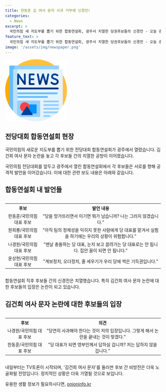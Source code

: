 ```yaml
---
title: 한동훈 김 여사 문자 사과 거부에 신경전!
categories:
  - News
excerpt: >
  국민의힘 새 지도부를 뽑기 위한 합동연설회, 광주서 치열한 당권후보들의 신경전 - 오늘 광주에서 열린 국민의힘 전당대회 합동연설회에서, 김건희 여사 문자 논란을 둘러싼 당권주자들의 치열한 경쟁이 이어졌습니다. 후보들은 서로를 향해 날 선 발언을 이어가며 교착 상태를 이어갔고, 내일부터 시작되는 TV토론에서 갈등이 더 고조될 전망입니다.
feature_text: >
  국민의힘 새 지도부를 뽑기 위한 합동연설회, 광주서 치열한 당권후보들의 신경전 - 오늘 광주에서 열린 국민의힘 전당대회 합동연설회에서, 김건희 여사 문자 논란을 둘러싼 당권주자들의 치열한 경쟁이 이어졌습니다. 후보들은 서로를 향해 날 선 발언을 이어가며 교착 상태를 이어갔고, 내일부터 시작되는 TV토론에서 갈등이 더 고조될 전망입니다.
image: '/assets/img/newspaper.png'
---
```


<p><img src="/assets/img/newspaper.png" alt="kimp 속보" /></p>

<h2 data-ke-size="size26">전당대회 합동연설회 현장</h2>

<p>국민의힘의 새로운 지도부를 뽑기 위한 전당대회 합동연설회가 광주에서 열렸습니다. 김건희 여사 문자 논란을 놓고 각 후보들 간의 치열한 공방이 이어졌습니다.</p>

<p data-ke-size="size16">국민의힘 전당대회를 앞두고 광주에서 열린 합동연설회에서 각 후보들은 서로를 향해 공격적 발언을 이어갔습니다. 이에 대한 관련 보도 내용은 아래와 같습니다.</p>

<h2 data-ke-size="size26">합동연설회 내 발언들</h2>

<div style="overflow-x:auto;">
  <table>
    <tr>
      <th><b>후보</b></th>
      <th><b>발언 내용</b></th>
    </tr>
    <tr>
      <td style="text-align: center;">한동훈/국민의힘 대표 후보</td>
      <td style="text-align: center;">"당을 망가뜨리면서 이기면 뭐가 남습니까? 나는 그러지 않겠습니다."</td>
    </tr>
    <tr>
      <td style="text-align: center;">원희룡/국민의힘 대표 후보</td>
      <td style="text-align: center;">"아직 팀의 정체성을 익히지 못한 사람에게 당 대표를 맡겨서 실험을 하기에는 우리의 상황이 위험합니다."</td>
    </tr>
    <tr>
      <td style="text-align: center;">나경원/국민의힘 대표 후보</td>
      <td style="text-align: center;">"맨날 충돌하는 당 대표, 눈치 보고 끌려가는 당 대표로는 안 됩니다. 집안 꼴이 되면 안 됩니다."</td>
    </tr>
    <tr>
      <td style="text-align: center;">윤상현/국민의힘 대표 후보</td>
      <td style="text-align: center;">"계보정치, 오더정치, 줄 세우기가 우리 당에 썩은 기득권입니다."</td>
    </tr>
  </table>
</div>

<p data-ke-size="size16">합동연설회 직후 후보들 간의 신경전은 치열했습니다. 특히 김건희 여사 문자 논란에 대한 후보들의 입장은 논란이 되고 있습니다.</p>

<h2 data-ke-size="size26">김건희 여사 문자 논란에 대한 후보들의 입장</h2>

<div style="overflow-x:auto;">
  <table>
    <tr>
      <th><b>후보</b></th>
      <th><b>의견</b></th>
    </tr>
    <tr>
      <td style="text-align: center;">나경원/국민의힘 대표 후보</td>
      <td style="text-align: center;">"당연히 사과해야 한다는 것이 저의 입장입니다. 그렇게 해서 논란을 끝내는 것이 맞겠다."</td>
    </tr>
    <tr>
      <td style="text-align: center;">한동훈/국민의힘 대표 후보</td>
      <td style="text-align: center;">"당 대표가 되면 영부인께서 답하실 겁니까? 저는 답하지 않을 겁니다."</td>
    </tr>
  </table>
</div>

<p data-ke-size="size16">내일부터는 TV토론이 시작되며, '김건희 여사 문자'를 둘러싼 후보 간 비방전은 더욱 노골화될 전망입니다. 정치적인 상황은 더욱 가열될 것으로 보입니다.</p>
유용한 생활 정보가 필요하시다면, <a href="https://onioninfo.kr" rel="dofollow">onioninfo.kr</a>


